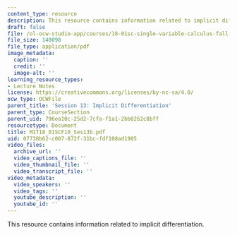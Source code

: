 ```yaml
---
content_type: resource
description: This resource contains information related to implicit differentiation.
draft: false
file: /ol-ocw-studio-app/courses/18-01sc-single-variable-calculus-fall-2010/07738b62c007872f31bcfdf108ad1905_MIT18_01SCF10_Ses13b.pdf
file_size: 140098
file_type: application/pdf
image_metadata:
  caption: ''
  credit: ''
  image-alt: ''
learning_resource_types:
- Lecture Notes
license: https://creativecommons.org/licenses/by-nc-sa/4.0/
ocw_type: OCWFile
parent_title: 'Session 13: Implicit Differentiation'
parent_type: CourseSection
parent_uid: 796ea10c-25d2-7cfa-f1a1-2bb6262c8bff
resourcetype: Document
title: MIT18_01SCF10_Ses13b.pdf
uid: 07738b62-c007-872f-31bc-fdf108ad1905
video_files:
  archive_url: ''
  video_captions_file: ''
  video_thumbnail_file: ''
  video_transcript_file: ''
video_metadata:
  video_speakers: ''
  video_tags: ''
  youtube_description: ''
  youtube_id: ''
---
```

This resource contains information related to implicit differentiation.